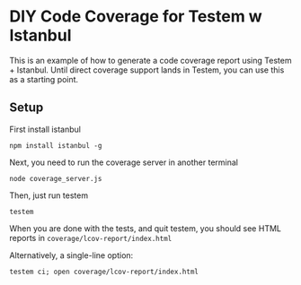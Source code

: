 DIY Code Coverage for Testem w Istanbul
=======================================

This is an example of how to generate a code coverage report using Testem + Istanbul. Until direct coverage support lands in Testem, you can use this as a starting point.

## Setup

First install istanbul

    npm install istanbul -g

Next, you need to run the coverage server in another terminal

    node coverage_server.js

Then, just run testem

    testem

When you are done with the tests, and quit testem, you should see HTML reports in `coverage/lcov-report/index.html`

Alternatively, a single-line option:

    testem ci; open coverage/lcov-report/index.html 
